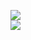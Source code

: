 [![](https://img.shields.io/badge/Made%20With-Github%20Spray-lightgrey.svg?style=for-the-badge&logo=github)](https://github.com/Annihil/github-spray#9748)  
[![](https://i.imgur.com/2DrTn0Z.gif)](https://github.com/Annihil/github-spray)